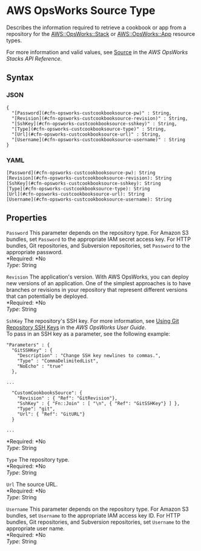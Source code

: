 # AWS OpsWorks Source Type<a name="aws-properties-opsworks-stack-source"></a>

Describes the information required to retrieve a cookbook or app from a repository for the [AWS::OpsWorks::Stack](aws-resource-opsworks-stack.md) or [AWS::OpsWorks::App](aws-resource-opsworks-app.md) resource types\.

For more information and valid values, see [Source](http://docs.aws.amazon.com/opsworks/latest/APIReference/API_Source.html) in the *AWS OpsWorks Stacks API Reference*\.

## Syntax<a name="w3ab2c21c14e1413b7"></a>

### JSON<a name="aws-properties-opsworks-stack-source-syntax.json"></a>

```
{
  "[Password](#cfn-opsworks-custcookbooksource-pw)" : String,
  "[Revision](#cfn-opsworks-custcookbooksource-revision)" : String,
  "[SshKey](#cfn-opsworks-custcookbooksource-sshkey)" : String,
  "[Type](#cfn-opsworks-custcookbooksource-type)" : String,
  "[Url](#cfn-opsworks-custcookbooksource-url)" : String,
  "[Username](#cfn-opsworks-custcookbooksource-username)" : String
}
```

### YAML<a name="aws-properties-opsworks-stack-source-syntax.yaml"></a>

```
[Password](#cfn-opsworks-custcookbooksource-pw): String
[Revision](#cfn-opsworks-custcookbooksource-revision): String
[SshKey](#cfn-opsworks-custcookbooksource-sshkey): String
[Type](#cfn-opsworks-custcookbooksource-type): String
[Url](#cfn-opsworks-custcookbooksource-url): String
[Username](#cfn-opsworks-custcookbooksource-username): String
```

## Properties<a name="w3ab2c21c14e1413b9"></a>

`Password`  <a name="cfn-opsworks-custcookbooksource-pw"></a>
This parameter depends on the repository type\. For Amazon S3 bundles, set `Password` to the appropriate IAM secret access key\. For HTTP bundles, Git repositories, and Subversion repositories, set `Password` to the appropriate password\.  
*Required: *No  
*Type*: String

`Revision`  <a name="cfn-opsworks-custcookbooksource-revision"></a>
The application's version\. With AWS OpsWorks, you can deploy new versions of an application\. One of the simplest approaches is to have branches or revisions in your repository that represent different versions that can potentially be deployed\.  
*Required: *No  
*Type*: String

`SshKey`  <a name="cfn-opsworks-custcookbooksource-sshkey"></a>
The repository's SSH key\. For more information, see [Using Git Repository SSH Keys](http://docs.aws.amazon.com/opsworks/latest/userguide/workingapps-deploykeys.html) in the *AWS OpsWorks User Guide*\.  
To pass in an SSH key as a parameter, see the following example:  

```
"Parameters" : {
  "GitSSHKey" : {
    "Description" : "Change SSH key newlines to commas.",
    "Type" : "CommaDelimitedList",
    "NoEcho" : "true"
  },

...
   
  "CustomCookbooksSource": {
    "Revision" : { "Ref": "GitRevision"},
    "SshKey" : { "Fn::Join" : [ "\n", { "Ref": "GitSSHKey"} ] },
    "Type": "git",
    "Url": { "Ref": "GitURL"}
  }

...
```
*Required: *No  
*Type*: String

`Type`  <a name="cfn-opsworks-custcookbooksource-type"></a>
The repository type\.  
*Required: *No  
*Type*: String

`Url`  <a name="cfn-opsworks-custcookbooksource-url"></a>
The source URL\.  
*Required: *No  
*Type*: String

`Username`  <a name="cfn-opsworks-custcookbooksource-username"></a>
This parameter depends on the repository type\. For Amazon S3 bundles, set `Username` to the appropriate IAM access key ID\. For HTTP bundles, Git repositories, and Subversion repositories, set `Username` to the appropriate user name\.  
*Required: *No  
*Type*: String